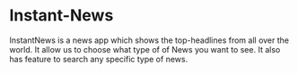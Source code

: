 # Instant-News
InstantNews is a news app which shows the top-headlines from all over the world.
It allow us to choose what type of of News you want to see.
It also has feature to search any specific type of news. 